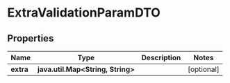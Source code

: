 
# ExtraValidationParamDTO

## Properties
Name | Type | Description | Notes
------------ | ------------- | ------------- | -------------
**extra** | **java.util.Map&lt;String, String&gt;** |  |  [optional]



